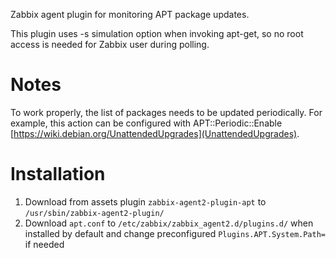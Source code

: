 Zabbix agent plugin for monitoring APT package updates.

This plugin uses -s simulation option when invoking apt-get, so no root access is needed for Zabbix user during polling.

# Notes

To work properly, the list of packages needs to be updated periodically. For example, this action can be configured with APT::Periodic::Enable [https://wiki.debian.org/UnattendedUpgrades](UnattendedUpgrades).

# Installation

1. Download from assets plugin `zabbix-agent2-plugin-apt` to `/usr/sbin/zabbix-agent2-plugin/`
2. Download `apt.conf` to `/etc/zabbix/zabbix_agent2.d/plugins.d/` when installed by default and change preconfigured `Plugins.APT.System.Path=` if needed
